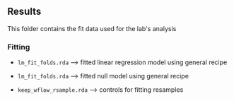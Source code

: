 ## Results

This folder contains the  fit data used for the lab's analysis

### Fitting

- `lm_fit_folds.rda` --> fitted linear regression model using general recipe

- `lm_fit_folds.rda` --> fitted null model using general recipe

- `keep_wflow_rsample.rda` --> controls for fitting resamples
